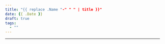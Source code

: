```yaml
---
title: "{{ replace .Name "-" " " | title }}"
date: {{ .Date }}
draft: true
tags:
  - ""
---
```




---
